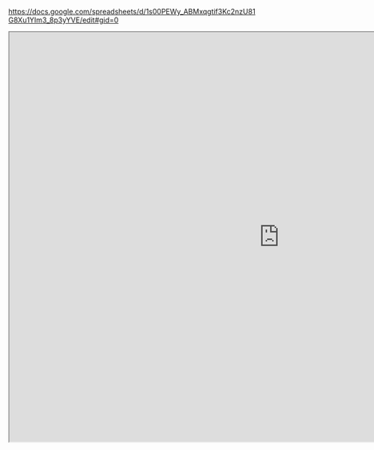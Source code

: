 
https://docs.google.com/spreadsheets/d/1s00PEWy_ABMxqgtif3Kc2nzU81G8Xu1YIm3_8p3yYVE/edit#gid=0

<iframe src=https://docs.google.com/spreadsheets/d/1s00PEWy_ABMxqgtif3Kc2nzU81G8Xu1YIm3_8p3yYVE/edit#gid=0 width="1080" height="820"></iframe>  
